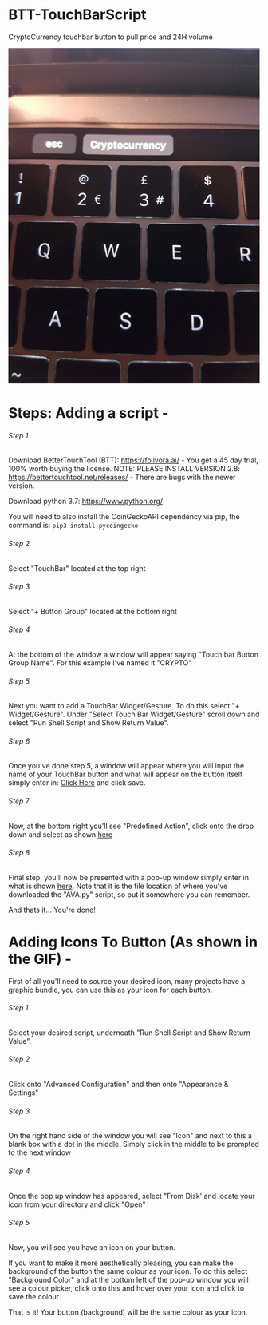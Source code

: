 # BTT-TouchBarScript
CryptoCurrency touchbar button to pull price and 24H volume

![](ASSETS/NewExample.gif)

# Steps: Adding a script - 

###### Step 1

Download BetterTouchTool (BTT): https://folivora.ai/ - You get a 45 day trial, 100% worth buying the license.
NOTE: PLEASE INSTALL VERSION 2.8: https://bettertouchtool.net/releases/ - There are bugs with the newer version.

Download python 3.7: https://www.python.org/

You will need to also install the CoinGeckoAPI dependency via pip, the command is:  ```pip3 install pycoingecko```

###### Step 2

Select "TouchBar" located at the top right

###### Step 3

Select "+ Button Group" located at the bottom right

###### Step 4

At the bottom of the window a window will appear saying "Touch bar Button Group Name". For this example I've named it "CRYPTO"

###### Step 5

Next you want to add a TouchBar Widget/Gesture. To do this select "+ Widget/Gesture". Under "Select Touch Bar Widget/Gesture"
scroll down and select "Run Shell Script and Show Return Value".

###### Step 6

Once you've done step 5, a window will appear where you will input the name of your TouchBar button and what will appear on the
button itself simply enter in: [Click Here](https://prnt.sc/nbubaw) and click save.

###### Step 7

Now, at the bottom right you'll see "Predefined Action", click onto the drop down and select as shown [here](http://prntscr.com/nbudop)

###### Step 8

Final step, you'll now be presented with a pop-up window simply enter in what is shown [here](http://prntscr.com/nbugbe). Note that it is the file location of where you've downloaded the "AVA.py" script, so put it somewhere you can remember.

And thats it... You're done! 

# Adding Icons To Button (As shown in the GIF) - 

First of all you'll need to source your desired icon, many projects have a graphic bundle, you can use this as your icon for each button.

###### Step 1

Select your desired script, underneath "Run Shell Script and Show Return Value".

###### Step 2

Click onto "Advanced Configuration" and then onto "Appearance & Settings" 

###### Step 3

On the right hand side of the window you will see "Icon" and next to this a blank box with a dot in the middle. Simply click in the middle to be prompted to the next window 

###### Step 4

Once the pop up window has appeared, select "From Disk' and locate your icon from your directory and click "Open"

###### Step 5

Now, you will see you have an icon on your button. 

If you want to make it more aesthetically pleasing, you can make the background of the button the same colour as your icon. To do this select "Background Color" and at the bottom left of the pop-up window you will see a colour picker, click onto this and hover over your icon and click to save the colour. 

That is it! Your button (background) will be the same colour as your icon.

